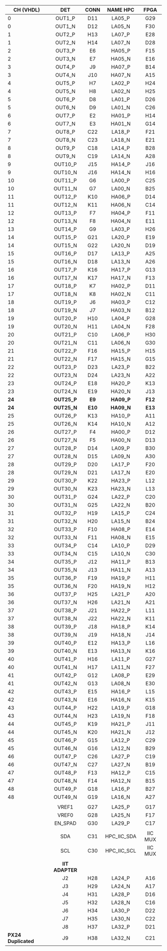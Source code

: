 | **CH (VHDL)**       |     **DET**     | **CONN** | **NAME HPC** | **FPGA** |
|---------------------|:---------------:|:--------:|:------------:|:--------:|
|          0          | OUT1_P          | D11      | LA05_P       | G29      |
|          0          | OUT1_N          | D12      | LA05_N       | F30      |
|          1          | OUT2_P          | H13      | LA07_P       | E28      |
|          1          | OUT2_N          | H14      | LA07_N       | D28      |
|          2          | OUT3_P          | E6       | HA05_P       | F15      |
|          2          | OUT3_N          | E7       | HA05_N       | E16      |
|          3          | OUT4_P          | J9       | HA07_P       | B14      |
|          3          | OUT4_N          | J10      | HA07_N       | A15      |
|          4          | OUT5_P          | H7       | LA02_P       | H24      |
|          4          | OUT5_N          | H8       | LA02_N       | H25      |
|          5          | OUT6_P          | D8       | LA01_P       | D26      |
|          5          | OUT6_N          | D9       | LA01_N       | C26      |
|          6          | OUT7_P          | E2       | HA01_P       | H14      |
|          6          | OUT7_N          | E3       | HA01_N       | G14      |
|          7          | OUT8_P          | C22      | LA18_P       | F21      |
|          7          | OUT8_N          | C23      | LA18_N       | E21      |
|          8          | OUT9_P          | C18      | LA14_P       | B28      |
|          8          | OUT9_N          | C19      | LA14_N       | A28      |
|          9          | OUT10_P         | J15      | HA14_P       | J16      |
|          9          | OUT10_N         | J16      | HA14_N       | H16      |
|          10         | OUT11_P         | G6       | LA00_P       | C25      |
|          10         | OUT11_N         | G7       | LA00_N       | B25      |
|          11         | OUT12_P         | K10      | HA06_P       | D14      |
|          11         | OUT12_N         | K11      | HA06_N       | C14      |
|          12         | OUT13_P         | F7       | HA04_P       | F11      |
|          12         | OUT13_N         | F8       | HA04_N       | E11      |
|          13         | OUT14_P         | G9       | LA03_P       | H26      |
|          14         | OUT15_P         | G21      | LA20_P       | E19      |
|          14         | OUT15_N         | G22      | LA20_N       | D19      |
|          15         | OUT16_P         | D17      | LA13_P       | A25      |
|          15         | OUT16_N         | D18      | LA13_N       | A26      |
|          16         | OUT17_P         | K16      | HA17_P       | G13      |
|          16         | OUT17_N         | K17      | HA17_N       | F13      |
|          17         | OUT18_P         | K7       | HA02_P       | D11      |
|          17         | OUT18_N         | K8       | HA02_N       | C11      |
|          18         | OUT19_P         | J6       | HA03_P       | C12      |
|          18         | OUT19_N         | J7       | HA03_N       | B12      |
|          19         | OUT20_P         | H10      | LA04_P       | G28      |
|          19         | OUT20_N         | H11      | LA04_N       | F28      |
|          20         | OUT21_P         | C10      | LA06_P       | H30      |
|          20         | OUT21_N         | C11      | LA06_N       | G30      |
|          21         | OUT22_P         | F16      | HA15_P       | H15      |
|          21         | OUT22_N         | F17      | HA15_N       | G15      |
|          22         | OUT23_P         | D23      | LA23_P       | B22      |
|          22         | OUT23_N         | D24      | LA23_N       | A22      |
|          23         | OUT24_P         | E18      | HA20_P       | K13      |
|          23         | OUT24_N         | E19      | HA20_N       | J13      |
|        **24**       | **OUT25_P**     | **E9**   | **HA09_P**   | **F12**  |
|        **24**       | **OUT25_N**     | **E10**  | **HA09_N**   | **E13**  |
|          25         | OUT26_P         | K13      | HA10_P       | A11      |
|          25         | OUT26_N         | K14      | HA10_N       | A12      |
|          26         | OUT27_P         | F4       | HA00_P       | D12      |
|          26         | OUT27_N         | F5       | HA00_N       | D13      |
|          27         | OUT28_P         | D14      | LA09_P       | B30      |
|          27         | OUT28_N         | D15      | LA09_N       | A30      |
|          28         | OUT29_P         | D20      | LA17_P       | F20      |
|          28         | OUT29_N         | D21      | LA17_N       | E20      |
|          29         | OUT30_P         | K22      | HA23_P       | L12      |
|          29         | OUT30_N         | K23      | HA23_N       | L13      |
|          30         | OUT31_P         | G24      | LA22_P       | C20      |
|          30         | OUT31_N         | G25      | LA22_N       | B20      |
|          31         | OUT32_P         | H19      | LA15_P       | C24      |
|          31         | OUT32_N         | H20      | LA15_N       | B24      |
|          32         | OUT33_P         | F10      | HA08_P       | E14      |
|          32         | OUT33_N         | F11      | HA08_N       | E15      |
|          33         | OUT34_P         | C14      | LA10_P       | D29      |
|          33         | OUT34_N         | C15      | LA10_N       | C30      |
|          34         | OUT35_P         | J12      | HA11_P       | B13      |
|          34         | OUT35_N         | J13      | HA11_N       | A13      |
|          35         | OUT36_P         | F19      | HA19_P       | H11      |
|          35         | OUT36_N         | F20      | HA19_N       | H12      |
|          36         | OUT37_P         | H25      | LA21_P       | A20      |
|          36         | OUT37_N         | H26      | LA21_N       | A21      |
|          37         | OUT38_P         | J21      | HA22_P       | L11      |
|          37         | OUT38_N         | J22      | HA22_N       | K11      |
|          38         | OUT39_P         | J18      | HA18_P       | K14      |
|          38         | OUT39_N         | J19      | HA18_N       | J14      |
|          39         | OUT40_P         | E12      | HA13_P       | L16      |
|          39         | OUT40_N         | E13      | HA13_N       | K16      |
|          40         | OUT41_P         | H16      | LA11_P       | G27      |
|          40         | OUT41_N         | H17      | LA11_N       | F27      |
|          41         | OUT42_P         | G12      | LA08_P       | E29      |
|          41         | OUT42_N         | G13      | LA08_N       | E30      |
|          42         | OUT43_P         | E15      | HA16_P       | L15      |
|          42         | OUT43_N         | E16      | HA16_N       | K15      |
|          43         | OUT44_P         | H22      | LA19_P       | G18      |
|          43         | OUT44_N         | H23      | LA19_N       | F18      |
|          44         | OUT45_P         | K19      | HA21_P       | J11      |
|          44         | OUT45_N         | K20      | HA21_N       | J12      |
|          45         | OUT46_P         | G15      | LA12_P       | C29      |
|          45         | OUT46_N         | G16      | LA12_N       | B29      |
|          46         | OUT47_P         | C26      | LA27_P       | C19      |
|          46         | OUT47_N         | C27      | LA27_N       | B19      |
|          47         | OUT48_P         | F13      | HA12_P       | C15      |
|          47         | OUT48_N         | F14      | HA12_N       | B15      |
|          48         | OUT49_P         | G18      | LA16_P       | B27      |
|          48         | OUT49_N         | G19      | LA16_N       | A27      |
|                     |                 |          |              |          |
|                     | VREF1           | G27      | LA25_P       | G17      |
|                     | VREF0           | G28      | LA25_N       | F17      |
|                     | EN_SPAD         | G30      | LA29_P       | C17      |
|                     |                 |          |              |          |
|                     | SDA             | C31      | HPC_IIC_SDA  | IIC MUX  |
|                     | SCL             | C30      | HPC_IIC_SCL  | IIC MUX  |
|                     |                 |          |              |          |
|                     | **IIT ADAPTER** |          |              |          |
|                     | J2              | H28      | LA24_P       | A16      |
|                     | J3              | H29      | LA24_N       | A17      |
|                     | J4              | H31      | LA28_P       | D16      |
|                     | J5              | H32      | LA28_N       | C16      |
|                     | J6              | H34      | LA30_P       | D22      |
|                     | J7              | H35      | LA30_N       | C22      |
|                     | J8              | H37      | LA32_P       | D21      |
| **PX24 Duplicated** | J9              | H38      | LA32_N       | C21      |
